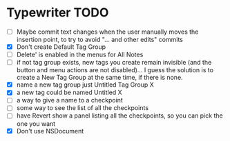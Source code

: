 Typewriter TODO
===============

- [ ] Maybe commit text changes when the user manually moves the insertion point, to try to avoid "... and other edits" commits
- [x] Don't create Default Tag Group
- [ ] Delete' is enabled in the menus for All Notes
- [ ] if not tag group exists, new tags you create remain invisible (and the button and menu actions are not disabled)… I guess the solution is to create a New Tag Group at the same time, if there is none.
- [x] name a new tag group just Untitled Tag Group X
- [x] a new tag could be named Untitled X
- [ ] a way to give a name to a checkpoint
- [ ] some way to see the list of all the checkpoints
- [ ] have Revert show a panel listing all the checkpoints, so you can pick the one you want
- [x] Don't use NSDocument